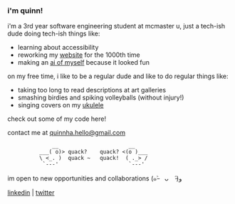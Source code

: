 ### i'm quinn!

i'm a 3rd year software engineering student at mcmaster u, just a tech-ish dude doing tech-ish things like:
- learning about accessibility
- reworking my [website](https://www.quinnha.xyz/) for the 1000th time
- making an [ai of myself](https://www.quinnha.xyz/quinn-ai) because it looked fun

on my free time, i like to be a regular dude and like to do regular things like:
- taking too long to read descriptions at art galleries 
- smashing birdies and spiking volleyballs (without injury!)
- singing covers on my [ukulele](https://www.instagram.com/qh.music/)

check out some of my code here! 

contact me at [quinnha.hello@gmail.com](mailto:quinnha.hello@gmail.com) 





                  __                      __
              ___( o)> quack?    quack? <(o )___
              \ <_. )  quack ~   quack!  ( ._> /
               `---'                      `---'   

im open to new opportunities and collaborations <nobr>(๑˃̵　ᴗ　˂̵)و</nobr>

[linkedin](https://www.linkedin.com/in/quinn-ha/) | [twitter](https://twitter.com/qvinnh)

<!--
**quinnha/quinnha** is a ✨ _special_ ✨ repository because its `README.md` (this file) appears on your GitHub profile.

Here are some ideas to get you started:

- 🔭 I’m currently working on ...
- 🌱 I’m currently learning ...
- 👯 I’m looking to collaborate on ...
- 🤔 I’m looking for help with ...
- 💬 Ask me about ...
- 📫 How to reach me: ...
- 😄 Pronouns: ...
- ⚡ Fun fact: ...
-->
